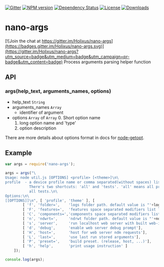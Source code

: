 [![Gitter][gitter-image]][gitter-url]
[![NPM version][npm-image]][npm-url]
[![Dependency Status][david-image]][david-url]
[![License][license-image]][license-url]
[![Downloads][downloads-image]][downloads-url]

# nano-args

[![Join the chat at https://gitter.im/Holixus/nano-args](https://badges.gitter.im/Holixus/nano-args.svg)](https://gitter.im/Holixus/nano-args?utm_source=badge&utm_medium=badge&utm_campaign=pr-badge&utm_content=badge)
Process arguments parsing helper function

## API

### args(help_text, arguments_names, options)

* help_text `String`
* arguments_names `Array`
  * identifier of argument
* options `Array` of `Array`
  0. Short option name
  1. long option name and 'type'
  2. option description

There are more details about options format in docs for [node-getopt](https://github.com/jiangmiao/node-getopt).

## Example

```js
var args = require('nano-args');

args = args("\
Usage: node util.js [OPTIONS] <profile> [<theme>]\n\
profile  - a device profile name or comma separated(without spaces) list of profiles names.\n\
           There's two shortcuts: 'all' and 'tests'. 'all' means all profiles. 'tests' means run\n\
           all tests.\n\
Options:\n\
[[OPTIONS]]\n", [ 'profile', 'theme' ], [
		[ 'f', 'folder=',    'logs folder path. default value is "'+logs_folder+'"' ],
		[ 'F', 'features=',  'features space separated modifiers list like "feat -nopack +web_bridges"' ],
		[ 'C', 'components=','components space separated modifiers list like "acl -usb +pptp"' ],
		[ 'n', 'ndwrt=',     'ndrwt folder path. default value is "'+ndwrt+'"'],
		[ 's', 'server',     'run localhost web server with built web-interface'],
		[ 'd', 'debug',      'enable web server debug prompt'],
		[ 'H', 'host=',      'host for web server ndm requests'],
		[ 'L', 'last=',      'use last run stored arguments'],
		[ 'P', 'preset=',    'build preset. (release, host, ...)'],
		[ 'h', 'help',       'print usage instruction' ]
	]);

console.log(args);
```

[bithound-image]: https://www.bithound.io/github/Holixus/nano-args/badges/score.svg
[bithound-url]: https://www.bithound.io/github/Holixus/nano-args

[gitter-image]: https://badges.gitter.im/Holixus/nano-args.svg
[gitter-url]: https://gitter.im/Holixus/nano-args

[npm-image]: https://badge.fury.io/js/nano-args.svg
[npm-url]: https://badge.fury.io/js/nano-args

[github-tag]: http://img.shields.io/github/tag/Holixus/nano-args.svg
[github-url]: https://github.com/Holixus/nano-args/tags

[travis-image]: https://travis-ci.org/Holixus/nano-args.svg?branch=master
[travis-url]: https://travis-ci.org/Holixus/nano-args

[coveralls-image]: https://coveralls.io/repos/github/Holixus/nano-args/badge.svg?branch=master
[coveralls-url]: https://coveralls.io/github/Holixus/nano-args?branch=master

[david-image]: https://david-dm.org/Holixus/nano-args.svg
[david-url]: https://david-dm.org/Holixus/nano-args

[license-image]: https://img.shields.io/badge/license-MIT-blue.svg
[license-url]: LICENSE

[downloads-image]: http://img.shields.io/npm/dt/nano-args.svg
[downloads-url]: https://npmjs.org/package/nano-args
